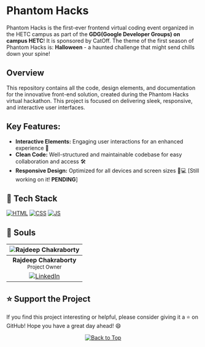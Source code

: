 # Phantom Hacks

Phantom Hacks is the first-ever frontend virtual coding event organized in the HETC campus as part of the **GDG(Google Developer Groups) on campus HETC**! It is sponsored by CatOff.
The theme of the first season of Phantom Hacks is: **Halloween** - a haunted challenge that might send chills down your spine!

## Overview

This repository contains all the code, design elements, and documentation for the innovative front-end solution, created during the Phantom Hacks virtual hackathon. This project is focused on delivering sleek, responsive, and interactive user interfaces.

## Key Features:

- **Interactive Elements:** Engaging user interactions for an enhanced experience 🎯
- **Clean Code:** Well-structured and maintainable codebase for easy collaboration and access 🛠️
- **Responsive Design:** Optimized for all devices and screen sizes 📱💻 [Still working on it! **PENDING**]

## 🧰 Tech Stack

<p>
  <a href="https://www.w3schools.com/html/"> <img src="https://img.icons8.com/color/70/000000/html-5--v1.png" alt="HTML" /></a>
  <a href="https://www.w3schools.com/css/"> <img src="https://img.icons8.com/color/70/000000/css3.png" alt="CSS" /></a>
  <a href="https://www.w3schools.com/js/"><img src="https://img.icons8.com/color/70/000000/javascript--v1.png" alt="JS" /></a>
</p>

## 👻 Souls

| ![Rajdeep Chakraborty](https://avatars.githubusercontent.com/u/68934988?v=4&s=80) |
|:--:|
| **Rajdeep Chakraborty** <br> <sub>Project Owner</sub> | 
| [![LinkedIn](https://img.icons8.com/fluency/32/000000/linkedin.png)](https://www.linkedin.com/in/rajdeepchakraborty69/) |


## ⭐️ Support the Project
If you find this project interesting or helpful, please consider giving it a ⭐️ on GitHub! Hope you have a great day ahead! 😄

<!-- Added back to the top button -->
<div align="center">
    <a href="#top">
        <img src="https://img.shields.io/badge/Back%20to%20Top-000000?style=for-the-badge&logo=github&logoColor=white" alt="Back to Top">
    </a>
</div>